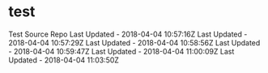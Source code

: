 # test
Test Source Repo
Last Updated - 2018-04-04 10:57:16Z
Last Updated - 2018-04-04 10:57:29Z
Last Updated - 2018-04-04 10:58:56Z
Last Updated - 2018-04-04 10:59:47Z
Last Updated - 2018-04-04 11:00:09Z
Last Updated - 2018-04-04 11:03:50Z
